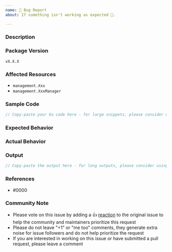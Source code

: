 ```yaml
---
name: 🐛 Bug Report
about: If something isn't working as expected 🤔.

---
```


### Description

<!--- Please give a helpful description of the issue here. --->

### Package Version

<!--- 
Check the value of the `Version` variable. This is defined in the `version.go` 
file.
--->

```
vX.X.X
```

### Affected Resources

<!--- Please list any affected entities, managers or significant types. --->

* `management.Xxx`
* `management.XxxManager`

### Sample Code

<!--- Information about code formatting: https://help.github.com/articles/basic-writing-and-formatting-syntax/#quoting-code --->

```go
// Copy-paste your Go code here - for large snippets, please consider using a [Github Gist](https://gist.github.com/) instead.
```

### Expected Behavior

<!--- What should have happened? --->

### Actual Behavior

<!--- What actually happened? --->

### Output

```go
// Copy-paste the output here - for long outputs, please consider using a [Github Gist](https://gist.github.com/) instead.
```

### References

<!---
Information about referencing Github Issues: https://help.github.com/articles/basic-writing-and-formatting-syntax/#referencing-issues-and-pull-requests

Are there any other GitHub issues (open or closed) or pull requests that should be linked here? Vendor documentation? For example:
--->

* #0000

<!--- Please keep this note for the community --->

### Community Note

* Please vote on this issue by adding a 👍 [reaction](https://blog.github.com/2016-03-10-add-reactions-to-pull-requests-issues-and-comments/) to the original issue to help the community and maintainers prioritize this request
* Please do not leave "+1" or "me too" comments, they generate extra noise for issue followers and do not help prioritize the request
* If you are interested in working on this issue or have submitted a pull request, please leave a comment

<!--- Thank you for keeping this note for the community --->